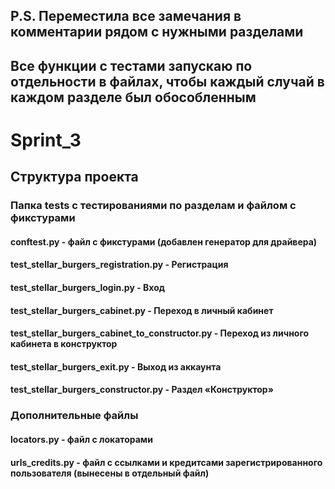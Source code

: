 
## P.S. Переместила все замечания в комментарии рядом с нужными разделами
## Все функции с тестами запускаю по отдельности в файлах, чтобы каждый случай в каждом разделе был обособленным

# Sprint_3
## Структура проекта
### Папка tests  с тестированиями по разделам и файлом с фикстурами
#### conftest.py - файл с фикстурами (добавлен генератор для драйвера)
#### test_stellar_burgers_registration.py - Регистрация
#### test_stellar_burgers_login.py - Вход
#### test_stellar_burgers_cabinet.py - Переход в личный кабинет
#### test_stellar_burgers_cabinet_to_constructor.py - Переход из личного кабинета в конструктор
#### test_stellar_burgers_exit.py - Выход из аккаунта
#### test_stellar_burgers_constructor.py - Раздел «Конструктор»

### Дополнительные файлы
#### locators.py - файл с локаторами
#### urls_credits.py - файл с ссылками и кредитсами зарегистрированного пользователя (вынесены в отдельный файл)





